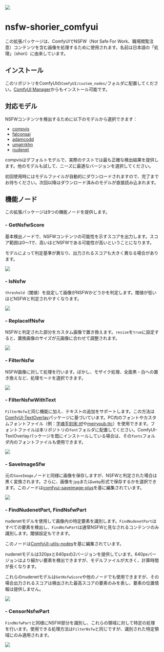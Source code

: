 ![](img/nsfw-chan.jpg)

# nsfw-shorier_comfyui

この拡張パッケージは、ComfyUIでNSFW（Not Safe For Work、職場閲覧注意）コンテンツを含む画像を処理するために使用されます。名前は日本語の「処理」（shori）に由来しています。

## インストール

このリポジトリをComfyUIの`ComfyUI/custom_nodes/`フォルダに配置してください。[ComfyUI Manager](https://github.com/ltdrdata/ComfyUI-Manager)からもインストール可能です。

## 対応モデル

NSFWコンテンツを検出するために以下のモデルから選択できます：
- [compvis](https://huggingface.co/CompVis/stable-diffusion-safety-checker)
- [falconsai](https://huggingface.co/Falconsai/nsfw_image_detection)
- [adamcodd](https://huggingface.co/AdamCodd/vit-base-nsfw-detector)
- [umairrkhn](https://huggingface.co/umairrkhn/fine-tuned-nsfw-classification)
- [nudenet](https://github.com/notAI-tech/NudeNet)

compvisはデフォルトモデルで、実際のテストでは最も正確な検出結果を提供します。他のモデルも試して、ニーズに最適なバージョンを選択してください。

初回使用時にはモデルファイルが自動的にダウンロードされますので、完了までお待ちください。次回以降はダウンロード済みのモデルが直接読み込まれます。

## 機能ノード

この拡張パッケージは9つの機能ノードを提供します。

### - GetNsfwScore

基本検出ノードで、NSFWコンテンツの可能性を示すスコアを出力します。スコア範囲は0～1で、高いほどNSFWである可能性が高いということになります。

モデルによって判定基準が異なり、出力されるスコアも大きく異なる場合があります。

![](https://github.com/phyblas/ironna_comfyui_workflow/blob/master/nsfw-shorier/nsfw-shorier_GetNsfwScore.jpg)

### - IsNsfw

`threshold`（閾値）を設定して画像がNSFWかどうかを判定します。閾値が低いほどNSFWと判定されやすくなります。

![](https://github.com/phyblas/ironna_comfyui_workflow/blob/master/nsfw-shorier/nsfw-shorier_IsNsfw.jpg)

### - ReplaceIfNsfw

NSFWと判定された部分をカスタム画像で置き換えます。`resize`を`true`に設定すると、置換画像のサイズが元画像に合わせて調整されます。

![](https://github.com/phyblas/ironna_comfyui_workflow/blob/master/nsfw-shorier/nsfw-shorier_ReplaceIfNsfw.jpg)

### - FilterNsfw

NSFW画像に対して処理を行います。ぼかし、モザイク処理、全面黒・白への置き換えなど、処理モードを選択できます。

![](https://github.com/phyblas/ironna_comfyui_workflow/blob/master/nsfw-shorier/nsfw-shorier_FilterNsfw.jpg)

### - FilterNsfwWithText

`FilterNsfw`と同じ機能に加え、テキストの追加をサポートします。この方法は[ComfyUI-TextOverlay](https://github.com/munkyfoot/ComfyUI-TextOverlay/tree/main)パッケージに基づいています。PC内のフォントやカスタムフォントファイル（例：[字魂手刻宋.ttf](https://izihun.com/shangyongziti/618.html)や[meiryoub.ttc](https://github.com/yidas/fonts/blob/master/Meiryo/MEIRYOB.TTC)）を使用できます。フォントファイルは本リポジトリの`font`フォルダに配置してください。ComfyUI-TextOverlayパッケージを既にインストールしている場合は、その`fonts`フォルダ内のフォントファイルも使用できます。

![](https://github.com/phyblas/ironna_comfyui_workflow/blob/master/nsfw-shorier/nsfw-shorier_FilterNsfwWithText.jpg)

### - SaveImageSfw

元の`SaveImage`ノードと同様に画像を保存しますが、NSFWと判定された場合は黒く変換されます。さらに、画像を`jpg`または`webp`形式で保存するかを選択できます。このノードは[comfyui-saveimage-plus](https://github.com/Goktug/comfyui-saveimage-plus/)を基に編集されています。

![](https://github.com/phyblas/ironna_comfyui_workflow/blob/master/nsfw-shorier/nsfw-shorier_SaveImageSfw.jpg)

### - FindNudenetPart, FindNsfwPart

nudenetモデルを使用して画像内の特定要素を識別します。`FindNudenetPart`はすべての要素を検出し、`FindNsfwPart`は通常NSFWと見なされるコンテンツのみ識別します。閾値設定もできます。

このノードは[ComfyUI-utils-nodes](https://github.com/zhangp365/ComfyUI-utils-nodes)を基に編集されています。

nudenetモデルは320pxと640pxの2バージョンを提供しています。640pxバージョンはより細かい要素を検出できますが、モデルファイルが大きく、計算時間が長くなります。

これらのnudenetモデルは`GetNsfwScore`や他のノードでも使用できますが、その場合出力されるスコアは検出された最高スコアの要素のみを表し、要素の位置情報は提供しません。

![](https://github.com/phyblas/ironna_comfyui_workflow/blob/master/nsfw-shorier/nsfw-shorier_FindNsfwPart.jpg)

### - CensorNsfwPart

`FindNsfwPart`と同様にNSFW部分を識別し、これらの領域に対して特定の処理を行います。使用できる処理方法は`FilterNsfw`と同じですが、識別された特定領域にのみ適用されます。

![](https://github.com/phyblas/ironna_comfyui_workflow/blob/master/nsfw-shorier/nsfw-shorier_CensorNsfwPart.jpg)